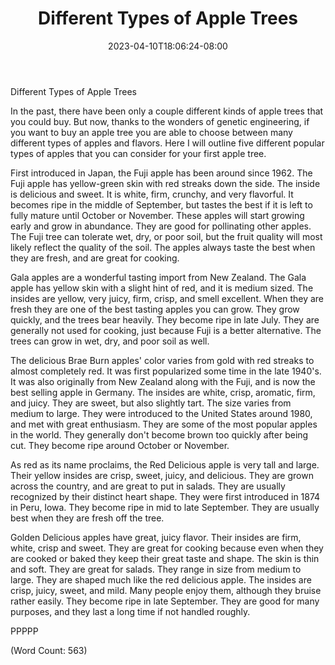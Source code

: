 ﻿---
title: "Different Types of Apple Trees"
date: 2023-04-10T18:06:24-08:00
description: "Fruit-Trees Tips for Web Success"
featured_image: "/images/Fruit-Trees.jpg"
tags: ["Fruit Trees"]
---

Different Types of Apple Trees

In the past, there have been only a couple different kinds of apple trees that you could buy. But now, thanks to the wonders of genetic engineering, if you want to buy an apple tree you are able to choose between many different types of apples and flavors. Here I will outline five different popular types of apples that you can consider for your first apple tree.

First introduced in Japan, the Fuji apple has been around since 1962. The Fuji apple has yellow-green skin with red streaks down the side. The inside is delicious and sweet. It is white, firm, crunchy, and very flavorful. It becomes ripe in the middle of September, but tastes the best if it is left to fully mature until October or November. These apples will start growing early and grow in abundance. They are good for pollinating other apples. The Fuji tree can tolerate wet, dry, or poor soil, but the fruit quality will most likely reflect the quality of the soil. The apples always taste the best when they are fresh, and are great for cooking. 

Gala apples are a wonderful tasting import from New Zealand. The Gala apple has yellow skin with a slight hint of red, and it is medium sized. The insides are yellow, very juicy, firm, crisp, and smell excellent. When they are fresh they are one of the best tasting apples you can grow. They grow quickly, and the trees bear heavily. They become ripe in late July. They are generally not used for cooking, just because Fuji is a better alternative. The trees can grow in wet, dry, and poor soil as well.

The delicious Brae Burn apples' color varies from gold with red streaks to almost completely red. It was first popularized some time in the late 1940's. It was also originally from New Zealand along with the Fuji, and is now the best selling apple in Germany. The insides are white, crisp, aromatic, firm, and juicy. They are sweet, but also slightly tart. The size varies from medium to large. They were introduced to the United States around 1980, and met with great enthusiasm. They are some of the most popular apples in the world. They generally don't become brown too quickly after being cut. They become ripe around October or November.   

As red as its name proclaims, the Red Delicious apple is very tall and large. Their yellow insides are crisp, sweet, juicy, and delicious. They are grown across the country, and are great to put in salads. They are usually recognized by their distinct heart shape. They were first introduced in 1874 in Peru, Iowa. They become ripe in mid to late September. They are usually best when they are fresh off the tree. 

Golden Delicious apples have great, juicy flavor. Their insides are firm, white, crisp and sweet. They are great for cooking because even when they are cooked or baked they keep their great taste and shape. The skin is thin and soft. They are great for salads. They range in size from medium to large. They are shaped much like the red delicious apple. The insides are crisp, juicy, sweet, and mild. Many people enjoy them, although they bruise rather easily. They become ripe in late September. They are good for many purposes, and they last a long time if not handled roughly.

PPPPP

(Word Count: 563)
